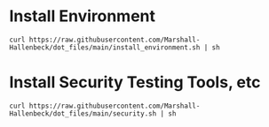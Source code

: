 # Install Environment

`curl https://raw.githubusercontent.com/Marshall-Hallenbeck/dot_files/main/install_environment.sh | sh`

# Install Security Testing Tools, etc

`curl https://raw.githubusercontent.com/Marshall-Hallenbeck/dot_files/main/security.sh | sh`
